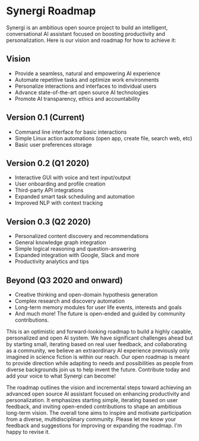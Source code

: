 # Synergi Roadmap 

Synergi is an ambitious open source project to build an intelligent, conversational AI assistant focused on boosting productivity and personalization. Here is our vision and roadmap for how to achieve it:

## Vision

- Provide a seamless, natural and empowering AI experience 
- Automate repetitive tasks and optimize work environments
- Personalize interactions and interfaces to individual users
- Advance state-of-the-art open source AI technologies 
- Promote AI transparency, ethics and accountability 

## Version 0.1 (Current)

- Command line interface for basic interactions  
- Simple Linux action automations (open app, create file, search web, etc)
- Basic user preferences storage

## Version 0.2 (Q1 2020) 

- Interactive GUI with voice and text input/output 
- User onboarding and profile creation
- Third-party API integrations 
- Expanded smart task scheduling and automation 
- Improved NLP with context tracking

## Version 0.3 (Q2 2020)

- Personalized content discovery and recommendations
- General knowledge graph integration 
- Simple logical reasoning and question-answering 
- Expanded integration with Google, Slack and more 
- Productivity analytics and tips

## Beyond (Q3 2020 and onward)

- Creative thinking and open-domain hypothesis generation 
- Complex research and discovery automation 
- Long-term memory modules for user life events, interests and goals
- And much more! The future is open-ended and guided by community contributions.

This is an optimistic and forward-looking roadmap to build a highly capable, personalized and open AI system. We have significant challenges ahead but by starting small, iterating based on real user feedback, and collaborating as a community, we believe an extraordinary AI experience previously only imagined in science fiction is within our reach. Our open roadmap is meant to provide direction while adapting to needs and possibilities as people from diverse backgrounds join us to help invent the future. Contribute today and add your voice to what Synergi can become!

The roadmap outlines the vision and incremental steps toward achieving an advanced open source AI assistant focused on enhancing productivity and personalization. It emphasizes starting simple, iterating based on user feedback, and inviting open-ended contributions to shape an ambitious long-term vision. The overall tone aims to inspire and motivate participation from a diverse, multidisciplinary community. Please let me know your feedback and suggestions for improving or expanding the roadmap. I'm happy to revise it.
